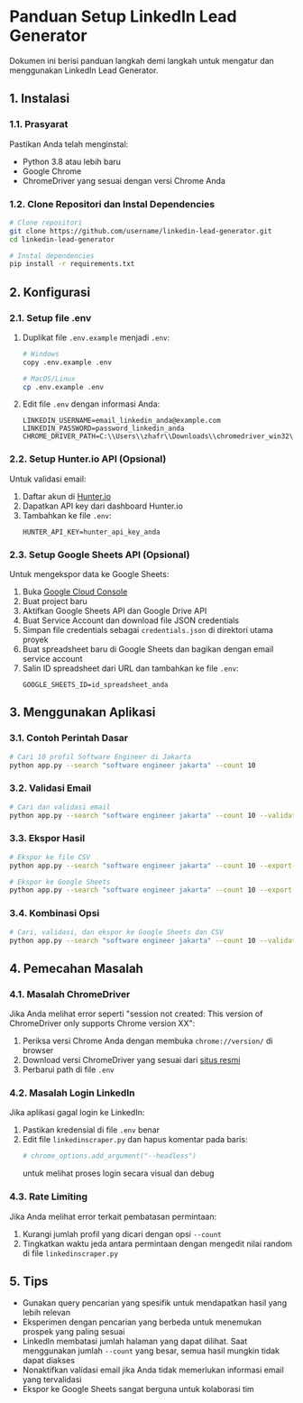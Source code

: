 # Panduan Setup LinkedIn Lead Generator

Dokumen ini berisi panduan langkah demi langkah untuk mengatur dan menggunakan LinkedIn Lead Generator.

## 1. Instalasi

### 1.1. Prasyarat

Pastikan Anda telah menginstal:
- Python 3.8 atau lebih baru
- Google Chrome
- ChromeDriver yang sesuai dengan versi Chrome Anda

### 1.2. Clone Repositori dan Instal Dependencies

```bash
# Clone repositori
git clone https://github.com/username/linkedin-lead-generator.git
cd linkedin-lead-generator

# Instal dependencies
pip install -r requirements.txt
```

## 2. Konfigurasi

### 2.1. Setup file .env

1. Duplikat file `.env.example` menjadi `.env`:
   ```bash
   # Windows
   copy .env.example .env
   
   # MacOS/Linux
   cp .env.example .env
   ```

2. Edit file `.env` dengan informasi Anda:
   ```
   LINKEDIN_USERNAME=email_linkedin_anda@example.com
   LINKEDIN_PASSWORD=password_linkedin_anda
   CHROME_DRIVER_PATH=C:\\Users\\zhafr\\Downloads\\chromedriver_win32\\chromedriver.exe
   ```

### 2.2. Setup Hunter.io API (Opsional)

Untuk validasi email:

1. Daftar akun di [Hunter.io](https://hunter.io/)
2. Dapatkan API key dari dashboard Hunter.io
3. Tambahkan ke file `.env`:
   ```
   HUNTER_API_KEY=hunter_api_key_anda
   ```

### 2.3. Setup Google Sheets API (Opsional)

Untuk mengekspor data ke Google Sheets:

1. Buka [Google Cloud Console](https://console.cloud.google.com/)
2. Buat project baru
3. Aktifkan Google Sheets API dan Google Drive API
4. Buat Service Account dan download file JSON credentials
5. Simpan file credentials sebagai `credentials.json` di direktori utama proyek
6. Buat spreadsheet baru di Google Sheets dan bagikan dengan email service account
7. Salin ID spreadsheet dari URL dan tambahkan ke file `.env`:
   ```
   GOOGLE_SHEETS_ID=id_spreadsheet_anda
   ```

## 3. Menggunakan Aplikasi

### 3.1. Contoh Perintah Dasar

```bash
# Cari 10 profil Software Engineer di Jakarta
python app.py --search "software engineer jakarta" --count 10
```

### 3.2. Validasi Email

```bash
# Cari dan validasi email
python app.py --search "software engineer jakarta" --count 10 --validate
```

### 3.3. Ekspor Hasil

```bash
# Ekspor ke file CSV
python app.py --search "software engineer jakarta" --count 10 --export-csv --output hasil.csv

# Ekspor ke Google Sheets
python app.py --search "software engineer jakarta" --count 10 --export-sheets
```

### 3.4. Kombinasi Opsi

```bash
# Cari, validasi, dan ekspor ke Google Sheets dan CSV
python app.py --search "software engineer jakarta" --count 10 --validate --export-sheets --export-csv
```

## 4. Pemecahan Masalah

### 4.1. Masalah ChromeDriver

Jika Anda melihat error seperti "session not created: This version of ChromeDriver only supports Chrome version XX":

1. Periksa versi Chrome Anda dengan membuka `chrome://version/` di browser
2. Download versi ChromeDriver yang sesuai dari [situs resmi](https://sites.google.com/chromium.org/driver/)
3. Perbarui path di file `.env`

### 4.2. Masalah Login LinkedIn

Jika aplikasi gagal login ke LinkedIn:

1. Pastikan kredensial di file `.env` benar
2. Edit file `linkedinscraper.py` dan hapus komentar pada baris:
   ```python
   # chrome_options.add_argument("--headless")
   ```
   untuk melihat proses login secara visual dan debug

### 4.3. Rate Limiting

Jika Anda melihat error terkait pembatasan permintaan:

1. Kurangi jumlah profil yang dicari dengan opsi `--count`
2. Tingkatkan waktu jeda antara permintaan dengan mengedit nilai random di file `linkedinscraper.py`

## 5. Tips

- Gunakan query pencarian yang spesifik untuk mendapatkan hasil yang lebih relevan
- Eksperimen dengan pencarian yang berbeda untuk menemukan prospek yang paling sesuai
- LinkedIn membatasi jumlah halaman yang dapat dilihat. Saat menggunakan jumlah `--count` yang besar, semua hasil mungkin tidak dapat diakses
- Nonaktifkan validasi email jika Anda tidak memerlukan informasi email yang tervalidasi
- Ekspor ke Google Sheets sangat berguna untuk kolaborasi tim 